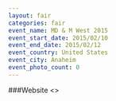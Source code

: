 ```yaml
---
layout: fair
categories: fair
event_name: MD & M West 2015
event_start_date: 2015/02/10
event_end_date: 2015/02/12
event_country: United States
event_city: Anaheim
event_photo_count: 0
---
```


###Website
<>